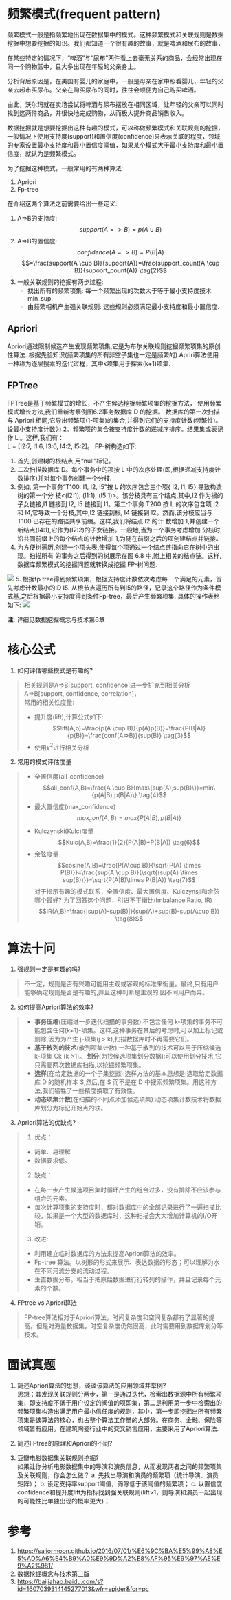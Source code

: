# 频繁模式(frequent pattern)
频繁模式一般是指频繁地出现在数据集中的模式。这种频繁模式和关联规则是数据挖掘中想要挖掘的知识。我们都知道一个很有趣的故事，就是啤酒和尿布的故事，

在某些特定的情况下，“啤酒”与“尿布”两件看上去毫无关系的商品，会经常出现在同一个购物篮中，且大多出现在年轻的父亲身上。

分析背后原因是，在美国有婴儿的家庭中，一般是母亲在家中照看婴儿，年轻的父亲去超市买尿布。父亲在购买尿布的同时，往往会顺便为自己购买啤酒。

由此，沃尔玛就在卖场尝试将啤酒与尿布摆放在相同区域，让年轻的父亲可以同时找到这两件商品，并很快地完成购物，从而极大提升商品销售收入。

数据挖掘就是想要挖掘出这种有趣的模式，可以称做频繁模式和关联规则的挖掘，一般情况下使用支持度(support)和置信度(confidence)来表示关联的程度，领域的专家设置最小支持度和最小置信度阈值，如果某个模式大于最小支持度和最小置信度，就认为是频繁模式。

为了挖掘这种模式，一般常用的有两种算法:
1. Apriori
2. Fp-tree

在介绍这两个算法之前需要给出一些定义:   
1. A=>B的支持度:
    $$support(A=>B)=p(A\cup B) \tag{1}$$
2. A=>B的置信度:
    $$confidence(A=>B)=P(B|A)$$
    $$=\frac{support(A \cup B)}{supoort(A)}=\frac{support_count(A \cup B)}{supoort_count(A)} \tag{2}$$
3. 一般关联规则的挖掘有两步过程:    
   + 找出所有的频繁项集: 每一个频繁出现的次数大于等于最小支持度技术min_sup.
   + 由频繁相机产生强关联规则: 这些规则必须满足最小支持度和最小置信度.
## Apriori
Apriori通过限制候选产生发现频繁项集,它是为布尔关联规则挖掘频繁项集的原创性算法. 根据先验知识(频繁项集的所有非空子集也一定是频繁的).Apriri算法使用一种称为逐层搜索的迭代过程，其中k项集用于探索(k+1)项集. 

## FPTree
FPTree是基于频繁模式的增长，不产生候选挖掘频繁项集的挖掘方法，
使用频繁模式增长方法,我们重新考察例图6.2事务数据库 D 的挖掘。
数据库的第一次扫描与 Apriori 相同,它导出频繁项(1-项集)的集合,并得到它们的支持度计数(频繁性)。设最小支持度计数为 2。频繁项的集合按支持度计数的递减序排序。结果集或表记作 L 。这样,我们有：       
L = [I2:7, I1:6, I3:6, I4:2, I5:2]。
FP-树构造如下:
1. 首先,创建树的根结点,用“null”标记。
2. 二次扫描数据库 D。每个事务中的项按 L 中的次序处理(即,根据递减支持度计数排序)并对每个事务创建一个分枝.
3. 例如,
第一个事务“T100: I1, I2, I5”按 L 的次序包含三个项{ I2, I1, I5},导致构造树的第一个分
枝<(I2:1), (I1:1), (I5:1)>。该分枝具有三个结点,其中,I2 作为根的子女链接,I1 链接到 I2,
I5 链接到 I1。第二个事务 T200 按 L 的次序包含项 I2 和 I4,它导致一个分枝,其中,I2 链接到根,
I4 链接到 I2。然而,该分枝应当与 T100 已存在的路径共享前缀<I2>。这样,我们将结点 I2 的计
数增加 1,并创建一个新结点(I4:1),它作为(I2:2)的子女链接。一般地,当为一个事务考虑增加
分枝时,沿共同前缀上的每个结点的计数增加 1,为随在前缀之后的项创建结点并链接。
4. 为方便树遍历,创建一个项头表,使得每个项通过一个结点链指向它在树中的出现。扫描所有
的事务之后得到的树展示在图 6.8 中,附上相关的结点链。这样,数据库频繁模式的挖掘问题就转换成挖掘 FP-树问题.
<img src="../assert/fptree.png"> 
5. 根据fp tree得到频繁项集，根据支持度计数依次考虑每一个满足的元素，首先考虑计数最小的ID I5. 从根节点遍历所有到I5的路径，记录这个路径作为条件模式基,之后根据最小支持度得到条件Fp-tree，最后产生频繁项集. 具体的操作表格如下:
<img src="../assert/fp.png">

**注:** 详细见数据挖掘概念与技术第6章

# 核心公式
1. 如何评估哪些模式是有趣的?
> 相关规则是A=>B[support, confidence]进一步扩充到相关分析A=>B[support, confidence, correlation]，       
> 常用的相关性度量:
> + 提升度(lift),计算公式如下:
> $$lift(A,b)=\frac{p(A \cup B)}{p(A)p(B)}=\frac{P(B|A)}{p(B)}=\frac{conf(A=>B)}{sup(B)} \tag{3}$$
> + 使用$\chi^2$进行相关分析

2. 常用的模式评估度量
> + 全置信度(all_confidence)
> $$all_conf(A,B)=\frac{A \cup B}{max\{sup(A),sup(B)\}}=min\{p(A|B),p(B|A)\} \tag{4}$$
> + 最大置信度(max_confidence)
> $$max_conf(A,B)=max\{P(A|B),p(B|A)\} \tag{5}$$
> + Kulczynski(Kulc)度量
> $$Kulc(A,B)=\frac{1}{2}(P(A|B)+P(B|A)) \tag{6}$$
> + 余弦度量
> $$cosine(A,B)=\frac{P(A\cup B)}{\sqrt{P(A) \times P(B)}}=\frac{sup(A \cup B)}{\sqrt{(sup(A) \times sup(B))}}=\sqrt{P(A|B)\times P(B|A)} \tag{7}$$
对于指示有趣的模式联系，全置信度、最大置信度、Kulczynsji和余弦哪个最好? 为了回答这个问题，引进不平衡比(Imbalance Ratio, IR)
$$IR(A,B)=\frac{|sup(A)-sup(B)|}{sup(A)+sup(B)-sup(A\cup B)} \tag{8}$$
# 算法十问
1. 强规则一定是有趣的吗?
> 不一定，规则是否有兴趣可能用主观或客观的标准来衡量。最终,只有用户能够确定规则是否是有趣的,并且这种判断是主观的,因不同用户而异。

2. 如何提高Apriori算法的效率?
> + **事务压缩**(压缩进一步迭代扫描的事务数):不包含任何 k-项集的事务不可能包含任何(k+1)-项集。这样,这种事务在其后的考虑时,可以加上标记或删除,因为为产生 j-项集(j > k),扫描数据库时不再需要它们。
> + **基于散列的技术**(散列项集计数):一种基于散列的技术可以用于压缩候选 k-项集 Ck (k >1)。
> **划分**(为找候选项集划分数据):可以使用划分技术,它只需要两次数据库扫描,以挖掘频繁项集。
> + **选样**(在给定数据的一个子集挖掘):选样方法的基本思想是:选取给定数据库 D 的随机样本 S,然后,在 S 而不是在 D 中搜索频繁项集。用这种方法,我们牺牲了一些精度换取了有效性。
> + **动态项集计数**(在扫描的不同点添加候选项集):动态项集计数技术将数据库划分为标记开始点的块。

3. Apriori算法的优缺点?
> 1. 优点：
> + 简单、易理解
> + 数据要求低。
> 2. 缺点：
> + 在每一步产生候选项目集时循环产生的组合过多，没有排除不应该参与组合的元素。
> + 每次计算项集的支持度时，都对数据库中的全部记录进行了一遍扫描比较，如果是一个大型的数据库时，这种扫描会大大增加计算机的I/O开销。
> 3. 改进:
> + 利用建立临时数据库的方法来提高Apriori算法的效率。
> + Fp-tree 算法。以树形的形式来展示、表达数据的形态；可以理解为水在不同河流分支的流动过程。
> + 垂直数据分布。相当于把原始数据进行行转列的操作，并且记录每个元素的个数。

4. FPtree vs Apriori算法
> FP-tree算法相对于Apriori算法，时间复杂度和空间复杂都有了显著的提高。但是对海量数据集，时空复杂度仍然很高，此时需要用到数据库划分等技术。


# 面试真题

1. 简述Apriori算法的思想，谈谈该算法的应用领域并举例?       
思想：其发现关联规则分两步，第一是通过迭代，检索出数据源中所有频繁项集，即支持度不低于用户设定的阀值的项即集，第二是利用第一步中检索出的频繁项集构造出满足用户最小信任度的规则，其中，第一步即挖掘出所有频繁项集是该算法的核心，也占整个算法工作量的大部分。在商务、金融、保险等领域皆有应用。在建筑陶瓷行业中的交叉销售应用，主要采用了Apriori算法.

2. 简述FPtree的原理和Apriori的不同?
   
   


3. 豆瓣电影数据集关联规则挖掘?  
如果让你分析电影数据集中的导演和演员信息，从而发现两者之间的频繁项集及关联规则，你会怎么做？
   a. 先找出导演和演员的频繁项（统计导演、演员矩阵）；
   b. 设定支持率support阈值，筛除低于该阈值的频繁项；
   c. 以置信度confidence和提升度lift为指标找到强关联规则(lift>1，则导演和演员一起出现的可能性比单独出现的概率更大)；

# 参考
1. https://saliormoon.github.io/2016/07/01/%E6%9C%BA%E5%99%A8%E5%AD%A6%E4%B9%A0%E9%9D%A2%E8%AF%95%E9%97%AE%E9%A2%981/
2. 数据挖掘概念与技术第三版
3. https://baijiahao.baidu.com/s?id=1607039314145277013&wfr=spider&for=pc
 